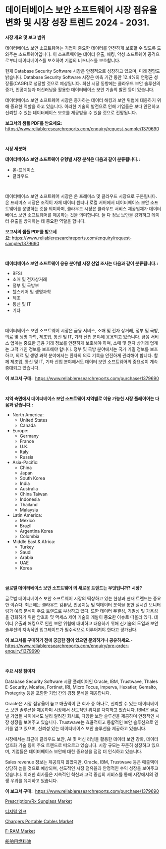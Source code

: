 <p><h1>데이터베이스 보안 소프트웨어 시장 점유율 변화 및 시장 성장 트렌드 2024 - 2031.</h1></p><p><strong>시장 개요 및 보고 범위</strong></p>
<p><p>데이터베이스 보안 소프트웨어는 기업이 중요한 데이터를 안전하게 보호할 수 있도록 도와주는 소프트웨어입니다. 이 소프트웨어는 데이터 유출, 해킹, 악성 소프트웨어 공격으로부터 데이터베이스를 보호하여 기업의 비즈니스를 보호합니다. </p><p>현재 Database Security Software 시장은 안정적으로 성장하고 있으며, 미래 전망도 밝습니다. Database Security Software 시장은 예측 기간 동안 12.4%의 연평균 성장률(CAGR)로 성장할 것으로 예상됩니다. 최신 시장 동향에는 클라우드 보안 솔루션의 증가, 인공지능과 머신러닝을 활용한 데이터베이스 보안 기술의 발전 등이 있습니다.</p><p>데이터베이스 보안 소프트웨어 시장은 증가하는 데이터 해킹과 보안 위협에 대응하기 위해 중요한 역할을 하고 있습니다. 이러한 기술의 발전으로 인해 기업들은 보다 안전하고 신뢰할 수 있는 데이터베이스 보호를 제공받을 수 있을 것으로 전망됩니다.</p></p>
<p><strong>보고서의 샘플 PDF를 받으세요:</strong> <a href="https://www.reliableresearchreports.com/enquiry/request-sample/1379690">https://www.reliableresearchreports.com/enquiry/request-sample/1379690</a></p>
<p>&nbsp;</p>
<p><strong>시장 세분화</strong></p>
<p><strong>데이터베이스 보안 소프트웨어 유형별 시장 분석은 다음과 같이 분류됩니다.:</strong></p>
<p><ul><li>온-프레미스</li><li>클라우드</li></ul></p>
<p>&nbsp;</p>
<p><p>데이터베이스 보안 소프트웨어 시장은 온 프레미스 및 클라우드 시장으로 구분됩니다. 온 프레미스 시장은 조직이 자체 데이터 센터나 로컬 서버에서 데이터베이스 보안 소프트웨어를 운영하는 것을 의미하며, 클라우드 시장은 클라우드 서비스 제공업체가 데이터베이스 보안 소프트웨어를 제공하는 것을 의미합니다. 둘 다 정보 보안을 강화하고 데이터 유출을 방지하는 데 중요한 역할을 합니다.</p></p>
<p><strong>보고서의 샘플 PDF를 받으세요:</strong>&nbsp;<a href="https://www.reliableresearchreports.com/enquiry/request-sample/1379690">https://www.reliableresearchreports.com/enquiry/request-sample/1379690</a></p>
<p>&nbsp;</p>
<p><strong> 데이터베이스 보안 소프트웨어 응용 분야별 시장 산업 조사는 다음과 같이 분류됩니다.:</strong></p>
<p><ul><li>BFSI</li><li>소매 및 전자상거래</li><li>정부 및 국방부</li><li>헬스케어 및 생명과학</li><li>제조</li><li>통신 및 IT</li><li>기타</li></ul></p>
<p>&nbsp;</p>
<p><p>데이터베이스 보안 소프트웨어 시장은 금융 서비스, 소매 및 전자 상거래, 정부 및 국방, 의료 및 생명 과학, 제조업, 통신 및 IT, 기타 산업 분야에 응용되고 있습니다. 금융 서비스 업계는 중요한 금융 거래 정보를 안전하게 보호해야 하며, 소매 및 전자 상거래 업계는 고객 개인 정보를 보호해야 합니다. 정부 및 국방 분야에서는 국가 기밀 정보를 보호하고, 의료 및 생명 과학 분야에서는 환자의 의료 기록을 안전하게 관리해야 합니다. 함께 제조업, 통신 및 IT, 기타 산업 분야에서도 데이터 보안 소프트웨어의 중요성이 계속 증대되고 있습니다.</p></p>
<p><strong>이 보고서 구매:</strong>&nbsp; <a href="https://www.reliableresearchreports.com/purchase/1379690">https://www.reliableresearchreports.com/purchase/1379690</a></p>
<p>&nbsp;</p>
<p><strong>지역 측면에서 데이터베이스 보안 소프트웨어 지역별로 이용 가능한 시장 플레이어는 다음과 같습니다.:</strong></p>
<p><ul>
    <li>
        North America:
        <ul>
            <li>United States</li>
            <li>Canada</li>
        </ul>
    </li>
    <li>
        Europe:
        <ul>
            <li>Germany</li>
            <li>France</li>
            <li>U.K.</li>
            <li>Italy</li>
            <li>Russia</li>
        </ul>
    </li>
    <li>
        Asia-Pacific:
        <ul>
            <li>China</li>
            <li>Japan</li>
            <li>South Korea</li>
            <li>India</li>
            <li>Australia</li>
            <li>China Taiwan</li>
            <li>Indonesia</li>
            <li>Thailand</li>
            <li>Malaysia</li>
        </ul>
    </li>
    <li>
        Latin America:
        <ul>
            <li>Mexico</li>
            <li>Brazil</li>
            <li>Argentina Korea</li>
            <li>Colombia</li>
        </ul>
    </li>
    <li>
        Middle East & Africa:
        <ul>
            <li>Turkey</li>
            <li>Saudi</li>
            <li>Arabia</li>
            <li>UAE</li>
            <li>Korea</li>
        </ul>
    </li>
    </ul></p>
<p>&nbsp;</p>
<p><strong>글로벌 데이터베이스 보안 소프트웨어 의 새로운 트렌드는 무엇입니까? 시장?</strong></p>
<p><p>글로벌 데이터베이스 보안 소프트웨어 시장의 떡상하고 있는 현상과 현재 트렌드는 중요한 이슈다. 최근에는 클라우드 컴퓨팅, 인공지능 및 빅데이터 분석을 통한 실시간 모니터링과 예측 분석이 주요 트렌드로 부상하고 있다. 또한 데이터 무결성, 기밀성 및 가용성을 강화하기 위한 암호화 및 액세스 제어 기술의 개발이 중요한 이슈로 떠올라 있다. 데이터 유출과 해킹으로 인한 보안 위협에 대비하고 대응하기 위해 신기술의 도입과 보안 솔루션의 지속적인 업그레이드가 필수적으로 이루어져야 한다고 평가된다.</p></p>
<p><strong>이 보고서를 구매하기 전에 궁금한 점이 있으면 문의하거나 공유하세요.</strong>- <a href="https://www.reliableresearchreports.com/enquiry/pre-order-enquiry/1379690">https://www.reliableresearchreports.com/enquiry/pre-order-enquiry/1379690</a></p>
<p>&nbsp;</p>
<p><strong>주요 시장 참여자</strong></p>
<p><p>Database Security Software 시장 플레이어인 Oracle, IBM, Trustwave, Thales E-Security, Mcafee, Fortinet, IRI, Micro Focus, Imperva, Hexatier, Gemalto, Protegrity 등을 포함한 기업 간의 경쟁 분석을 제공합니다. </p><p>Oracle은 시장 점유율이 높고 매출액이 큰 회사 중 하나로, 신뢰할 수 있는 데이터베이스 보안 솔루션을 제공하며 시장에서 선도적인 위치를 차지하고 있습니다. IBM은 글로벌 기업들 사이에서도 널리 알려진 회사로, 다양한 보안 솔루션을 제공하며 안정적인 시장 성장을 보여주고 있습니다. Trustwave는 효율적이고 통합적인 보안 솔루션으로 인기를 얻고 있으며, 신뢰성 있는 데이터베이스 보안 솔루션을 제공하고 있습니다. </p><p>시장에서는 최근에 클라우드 보안, AI 및 머신 러닝을 활용한 데이터 보안 강화, 데이터 암호화 기술 등이 주요 트렌드로 떠오르고 있습니다. 시장 규모는 꾸준히 성장하고 있으며, 기업들은 데이터베이스 보안에 대한 중요성을 점점 더 인식하고 있습니다. </p><p>Sales revenue 정보는 제공되지 않았지만, Oracle, IBM, Trustwave 등은 매출액이 상당히 높을 것으로 예상되며, 선도적인 시장 점유율과 안정적인 수익 성장을 보여주고 있습니다. 이러한 회사들은 지속적인 혁신과 고객 중심의 서비스를 통해 시장에서의 경쟁 우위를 유지하고 있습니다.</p></p>
<p><strong>이 보고서 구매:</strong>&nbsp;&nbsp;<a href="https://www.reliableresearchreports.com/purchase/1379690">https://www.reliableresearchreports.com/purchase/1379690</a></p>
<p><p><a href="https://three-jumbo-f6d.notion.site/Prescription-Rx-Sunglass-Market-Centers-on-Aspects-such-as-Market-Growth-Market-Share-Market-Oppor-27720667dd9347bda518eafbba9c96bb">Prescription/Rx Sunglass Market</a></p><p><a href="https://github.com/plelbej847484502/Market-Research-Report-List-1/blob/main/9417053186760.md">디지털 잉크</a></p><p><a href="https://view.publitas.com/reportprime-1/chargers-portable-cables-market-size-market-share-and-global-market-analysis-report-2024-2031/">Chargers Portable Cables Market</a></p><p><a href="https://iodized-pantydraco-05c.notion.site/F-RAM-Market-Challenges-Opportunities-and-Growth-Drivers-and-Major-Market-Players-forecasted-for--63c67ee982dd452b97a57e25cc69eb5d">F-RAM Market</a></p><p><a href="https://github.com/oafhukehf4709715/Market-Research-Report-List-1/blob/main/8576848186795.md">船舶用燃料油</a></p></p>
